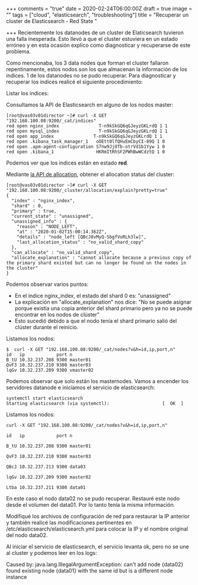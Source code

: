 +++
comments = "true"
date = 2020-02-24T06:00:00Z
draft = true
image = ""
tags = ["cloud", "elasticsearch", "troubleshooting"]
title = "Recuperar un cluster de Elasticsearch - Red State "

+++
Recientemente  los datanodes de un cluster de Elaticsearch tuvieron una falla inesperada. Esto llevó a que el cluster estuviera en un estado erróneo  y en esta ocasión explico como diagnosticar y recuperarse de este problema.

Como mencionaba, los 3 data nodes que forman el cluster fallaron repentinamente, estos nodos son los que almacenan la información de los indices. 1 de los datanodes no se pudo recuperar. Para diagnosticar y recuperar los indices  realicé el siguiente procedimiento:

Listar los indices:

Consultamos la API de Elasticsearch en alguno de los nodos master:

    [root@vas03v01director ~]# curl -X GET "192.168.100.08:9200/_cat/indices"
    red open nginx_index               T-n9kSkGQ6qGJeyzGKLrdQ 1 1    
    red open mysql_index               T-n9kSkGQ6qGJeyzGKLrdQ 1 1    
    red open app_index               T-n9kSkGQ6qGJeyzGKLrdQ 1 1    
    red open .kibana_task_manager_1   oOEtt0lfQHuEmCbyCI-89Q 1 0    
    red open .apm-agent-configuration S7nw9JjOTb-otrVd1b1Yyw 1 0    
    red open .kibana_1                HKRmItRhSF2PWhBwWCdztQ 1 0    

Podemos ver que los indices están en estado **red**.

Mediante [la API de allocation](https://www.elastic.co/guide/en/elasticsearch/reference/6.6/cluster-allocation-explain.html), obtener el allocation status del cluster:

    [root@vas03v01director ~]# curl -X GET "192.168.100.08:9200/_cluster/allocation/explain?pretty=true"
    {
      "index" : "nginx_index",
      "shard" : 0,
      "primary" : true,
      "current_state" : "unassigned",
      "unassigned_info" : {
        "reason" : "NODE_LEFT",
        "at" : "2020-01-02T15:00:14.362Z",
        "details" : "node_left [QBcJ8vMyQ-SbgfVoRLh3lw]",
        "last_allocation_status" : "no_valid_shard_copy"
      },
      "can_allocate" : "no_valid_shard_copy",
      "allocate_explanation" : "cannot allocate because a previous copy of the primary shard existed but can no longer be found on the nodes in the cluster"
    }

Podemos observar varios puntos:

* En el indice nginx_index, el estado del shard 0 es: "unassigned"
* La explicación en "allocate_explanation" nos dice: "No se puede asignar porque existía una copia anterior del shard  primario pero ya no se puede encontrar en los nodos de clúster"
* Esto sucedió debido a que el nodo tenía el shard  primario salió del clúster durante el reinicio.

Listamos los nodos:

    $  curl -X GET "192.168.100.08:9200/_cat/nodes?v&h=id,ip,port,n"
    id   ip            port n
    B_tU 10.32.237.208 9300 master01
    QvF3 10.32.237.210 9300 master03
    lqGv 10.32.237.209 9300 vmaster02

Podemos observar que solo están los masternodes. Vamos a encender los servidores datanode e iniciamos el servicio de elasticsearch:

    systemctl start elasticsearch
    Starting elasticsearch (via systemctl):                    [  OK  ]

Listamos los nodos:

    curl -X GET "192.168.100.08:9200/_cat/nodes?v&h=id,ip,port,n"

    id   ip            port n

    B_tU 10.32.237.208 9300 master01

    QvF3 10.32.237.210 9300 master03

    QBcJ 10.32.237.213 9300 data03

    lqGv 10.32.237.209 9300 master02

    Ltba 10.32.237.211 9300 data01

En este caso el nodo data02 no se pudo recuperar.  Restauré este nodo desde el volumen del data01. Por lo tanto tenía la misma información. 

Modifiqué los archivos de configuración de red para restaurar la IP anterior y también realicé las modificaciones pertinentes en  /etc/elasticsearch/elasticsearch.yml para colocar la IP y el nombre original del nodo data02.

Al iniciar el servicio de elasticsearch, el servicio levanta ok, pero no se une al cluster y podemos leer en los logs:

Caused by: java.lang.IllegalArgumentException: can't add node {data02} found existing node {data01} with the same id but is a different node instance